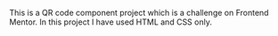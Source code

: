 This is a QR code component project which is a challenge on Frontend Mentor.
In this project I have used HTML and CSS only.
